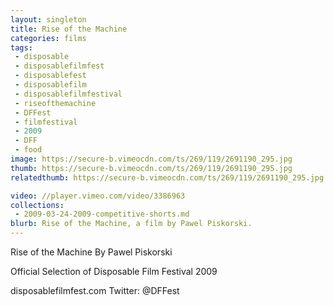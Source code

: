 ```yaml
---
layout: singleton
title: Rise of the Machine
categories: films
tags:
 - disposable
 - disposablefilmfest
 - disposablefest
 - disposablefilm
 - disposablefilmfestival
 - riseofthemachine
 - DFFest
 - filmfestival
 - 2009
 - DFF
 - food
image: https://secure-b.vimeocdn.com/ts/269/119/2691190_295.jpg
thumb: https://secure-b.vimeocdn.com/ts/269/119/2691190_295.jpg
relatedthumb: https://secure-b.vimeocdn.com/ts/269/119/2691190_295.jpg

video: //player.vimeo.com/video/3386963
collections:
 - 2009-03-24-2009-competitive-shorts.md
blurb: Rise of the Machine, a film by Pawel Piskorski.
---
```


Rise of the Machine
By Pawel Piskorski

Official Selection of Disposable Film Festival 2009

disposablefilmfest.com
Twitter: @DFFest